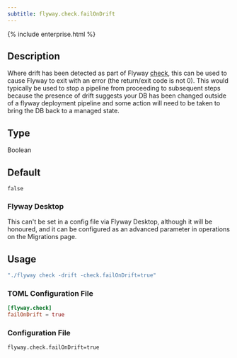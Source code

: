```yaml
---
subtitle: flyway.check.failOnDrift
---
```


{% include enterprise.html %}

## Description

Where drift has been detected as part of Flyway [check](<Commands/Check>), this can be used to cause Flyway to exit with an error (the return/exit code is not 0).
This would typically be used to stop a pipeline from proceeding to subsequent steps because the presence of drift suggests your DB has been changed outside of a flyway deployment pipeline and some action will need to be taken to bring the DB back to a managed state.

## Type

Boolean

## Default

`false`

### Flyway Desktop

This can't be set in a config file via Flyway Desktop, although it will be honoured, and it can be configured as an advanced parameter in operations on the Migrations page.

## Usage

```powershell
"./flyway check -drift -check.failOnDrift=true"
```

### TOML Configuration File

```toml
[flyway.check]
failOnDrift = true
```

### Configuration File

```properties
flyway.check.failOnDrift=true
```